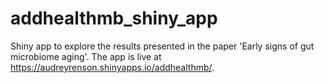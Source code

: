 # addhealthmb_shiny_app
Shiny app to explore the results presented in the paper 'Early signs of gut microbiome aging'. The app is live at https://audreyrenson.shinyapps.io/addhealthmb/.
